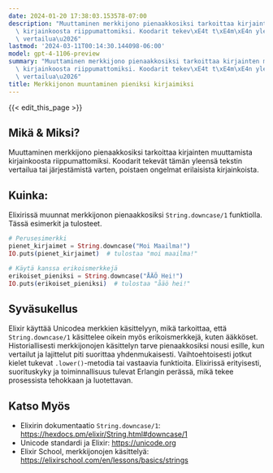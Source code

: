 ```yaml
---
date: 2024-01-20 17:38:03.153578-07:00
description: "Muuttaminen merkkijono pienaakkosiksi tarkoittaa kirjainten muuttamista\
  \ kirjainkoosta riippumattomiksi. Koodarit tekev\xE4t t\xE4m\xE4n yleens\xE4 tekstin\
  \ vertailua\u2026"
lastmod: '2024-03-11T00:14:30.144098-06:00'
model: gpt-4-1106-preview
summary: "Muuttaminen merkkijono pienaakkosiksi tarkoittaa kirjainten muuttamista\
  \ kirjainkoosta riippumattomiksi. Koodarit tekev\xE4t t\xE4m\xE4n yleens\xE4 tekstin\
  \ vertailua\u2026"
title: Merkkijonon muuntaminen pieniksi kirjaimiksi
---
```


{{< edit_this_page >}}

## Mikä & Miksi?
Muuttaminen merkkijono pienaakkosiksi tarkoittaa kirjainten muuttamista kirjainkoosta riippumattomiksi. Koodarit tekevät tämän yleensä tekstin vertailua tai järjestämistä varten, poistaen ongelmat erilaisista kirjainkoista.

## Kuinka:
Elixirissä muunnat merkkijonon pienaakkosiksi `String.downcase/1` funktiolla. Tässä esimerkit ja tulosteet.

```elixir
# Perusesimerkki
pienet_kirjaimet = String.downcase("Moi Maailma!")
IO.puts(pienet_kirjaimet)  # tulostaa "moi maailma!"

# Käytä kanssa erikoismerkkejä
erikoiset_pieniksi = String.downcase("ÅÄÖ Hei!")
IO.puts(erikoiset_pieniksi)  # tulostaa "åäö hei!"
```

## Syväsukellus
Elixir käyttää Unicodea merkkien käsittelyyn, mikä tarkoittaa, että `String.downcase/1` käsittelee oikein myös erikoismerkkejä, kuten ääkköset. Historiallisesti merkkijonojen käsittelyn tarve pienaakkosiksi nousi esille, kun vertailut ja lajittelut piti suorittaa yhdenmukaisesti. Vaihtoehtoisesti jotkut kielet tukevat `.lower()`-metodia tai vastaavia funktioita. Elixirissä erityisesti, suorituskyky ja toiminnallisuus tulevat Erlangin perässä, mikä tekee prosessista tehokkaan ja luotettavan.

## Katso Myös
- Elixirin dokumentaatio `String.downcase/1`: https://hexdocs.pm/elixir/String.html#downcase/1
- Unicode standardi ja Elixir: https://unicode.org
- Elixir School, merkkijonojen käsittelyä: https://elixirschool.com/en/lessons/basics/strings
